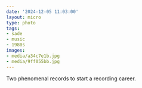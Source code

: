 ```yaml
---
date: '2024-12-05 11:03:00'
layout: micro
type: photo
tags:
- sade
- music
- 1980s
images:
- media/a34c7e1b.jpg
- media/9ff055bb.jpg
---
```


Two phenomenal records to start a recording career.
